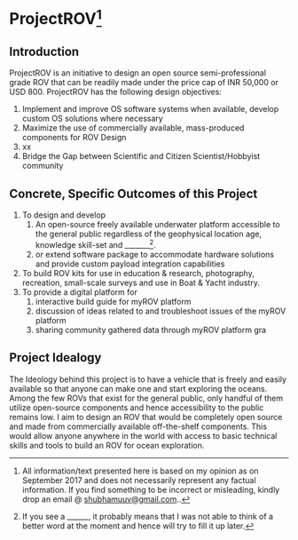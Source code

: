 # ProjectROV[^1]

## Introduction

ProjectROV is an initiative to design an open source semi-professional grade ROV that can be readily made under the price cap of INR 50,000 or USD 800. ProjectROV has the following design objectives:

1. Implement and improve OS software systems when available, develop custom OS solutions where necessary
2. Maximize the use of commercially available, mass-produced components for ROV Design
3. xx
4. Bridge the Gap between Scientific and Citizen Scientist/Hobbyist community

## Concrete, Specific Outcomes of this Project

1. To design and develop
   1. An open-source freely available underwater platform accessible to the general public regardless of the geophysical location age, knowledge skill-set and \_\_\_\_\_\_\_[^2].
   2. or extend software package to accommodate hardware solutions and provide custom payload integration capabilities
2. To build ROV kits for use in education & research, photography, recreation, small-scale surveys and use in Boat & Yacht industry.
3. To provide a digital platform for
   1. interactive build guide for myROV platform
   2. discussion of ideas related to and troubleshoot issues of the myROV platform
   3. sharing community gathered data through myROV platform
gra
## Project Idealogy

The Ideology behind this project is to have a vehicle that is freely and easily available so that anyone can make one and start exploring the oceans. Among the few ROVs that exist for the general public, only handful of them utilize open-source components and hence accessibility to the public remains low. I aim to design an ROV that would be completely open source and made from commercially available off-the-shelf components. This would allow anyone anywhere in the world with access to basic technical skills and tools to build an ROV for ocean exploration.

[^1]: All information/text presented here is based on my opinion as on September 2017 and does not necessarily represent any factual information. If you find something to be incorrect or misleading, kindly drop an email @ shubhamuuv@gmail.com..

[^2]: If you see a \_\_\_\_\_\_, it probably means that I was not able to think of a better word at the moment and hence will try to fill it up later.

